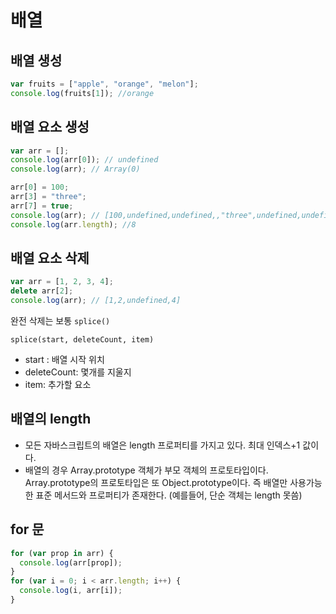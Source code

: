 # 배열

## 배열 생성

```js
var fruits = ["apple", "orange", "melon"];
console.log(fruits[1]); //orange
```

## 배열 요소 생성

```js
var arr = [];
console.log(arr[0]); // undefined
console.log(arr); // Array(0)

arr[0] = 100;
arr[3] = "three";
arr[7] = true;
console.log(arr); // [100,undefined,undefined,,"three",undefined,undefined,undefined,true]
console.log(arr.length); //8
```

## 배열 요소 삭제

```js
var arr = [1, 2, 3, 4];
delete arr[2];
console.log(arr); // [1,2,undefined,4]
```

완전 삭제는 보통 `splice()`

`splice(start, deleteCount, item)`

- start : 배열 시작 위치
- deleteCount: 몇개를 지울지
- item: 추가할 요소

## 배열의 length

- 모든 자바스크립트의 배열은 length 프로퍼티를 가지고 있다. 최대 인덱스+1 값이다.
- 배열의 경우 Array.prototype 객체가 부모 객체의 프로토타입이다. Array.prototype의 프로토타입은 또 Object.prototype이다. 즉 배열만 사용가능한 표준 메서드와 프로퍼티가 존재한다. (예를들어, 단순 객체는 length 못씀)

## for 문

```js
for (var prop in arr) {
  console.log(arr[prop]);
}
for (var i = 0; i < arr.length; i++) {
  console.log(i, arr[i]);
}
```
